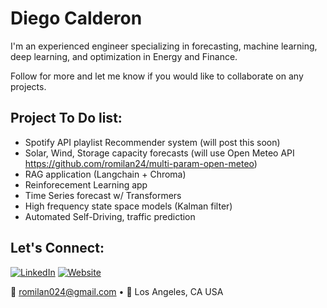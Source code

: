 # Diego Calderon 

I'm an experienced engineer specializing in forecasting, machine learning, deep learning, and optimization in Energy and Finance.

Follow for more and let me know if you would like to collaborate on any projects.

## Project To Do list:
- Spotify API playlist Recommender system (will post this soon)
- Solar, Wind, Storage capacity forecasts (will use Open Meteo API https://github.com/romilan24/multi-param-open-meteo)
- RAG application (Langchain + Chroma)
- Reinforecement Learning app
- Time Series forecast w/ Transformers
- High frequency state space models (Kalman filter)
- Automated Self-Driving, traffic prediction

## Let's Connect:
[![LinkedIn](https://img.shields.io/badge/LinkedIn-%230077B5.svg?&style=flat&logo=linkedin&logoColor=white)]([https://www.linkedin.com/in/diegocalderon/])
[![Website](https://img.shields.io/badge/Website-%23323232?&style=flat&logo=internet-archive&logoColor=white)](https://romilan24.github.io/data_science_portfolio/])

📧 romilan024@gmail.com • 📍 Los Angeles, CA USA

